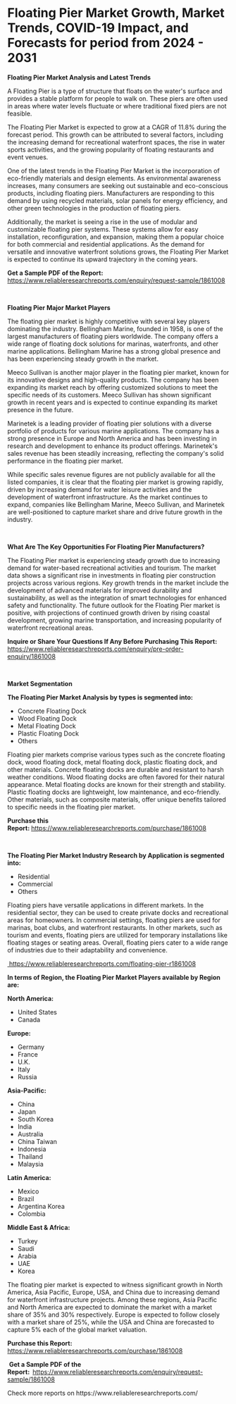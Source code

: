 <p><h1>Floating Pier Market Growth, Market Trends, COVID-19 Impact, and Forecasts for period from 2024 - 2031</h1></p><p><strong>Floating Pier Market Analysis and Latest Trends</strong></p>
<p><p>A Floating Pier is a type of structure that floats on the water's surface and provides a stable platform for people to walk on. These piers are often used in areas where water levels fluctuate or where traditional fixed piers are not feasible.</p><p>The Floating Pier Market is expected to grow at a CAGR of 11.8% during the forecast period. This growth can be attributed to several factors, including the increasing demand for recreational waterfront spaces, the rise in water sports activities, and the growing popularity of floating restaurants and event venues.</p><p>One of the latest trends in the Floating Pier Market is the incorporation of eco-friendly materials and design elements. As environmental awareness increases, many consumers are seeking out sustainable and eco-conscious products, including floating piers. Manufacturers are responding to this demand by using recycled materials, solar panels for energy efficiency, and other green technologies in the production of floating piers.</p><p>Additionally, the market is seeing a rise in the use of modular and customizable floating pier systems. These systems allow for easy installation, reconfiguration, and expansion, making them a popular choice for both commercial and residential applications. As the demand for versatile and innovative waterfront solutions grows, the Floating Pier Market is expected to continue its upward trajectory in the coming years.</p></p>
<p><strong>Get a Sample PDF of the Report:&nbsp;</strong> <a href="https://www.reliableresearchreports.com/enquiry/request-sample/1861008">https://www.reliableresearchreports.com/enquiry/request-sample/1861008</a></p>
<p>&nbsp;</p>
<p><strong>Floating Pier Major Market Players</strong></p>
<p><p>The floating pier market is highly competitive with several key players dominating the industry. Bellingham Marine, founded in 1958, is one of the largest manufacturers of floating piers worldwide. The company offers a wide range of floating dock solutions for marinas, waterfronts, and other marine applications. Bellingham Marine has a strong global presence and has been experiencing steady growth in the market.</p><p>Meeco Sullivan is another major player in the floating pier market, known for its innovative designs and high-quality products. The company has been expanding its market reach by offering customized solutions to meet the specific needs of its customers. Meeco Sullivan has shown significant growth in recent years and is expected to continue expanding its market presence in the future.</p><p>Marinetek is a leading provider of floating pier solutions with a diverse portfolio of products for various marine applications. The company has a strong presence in Europe and North America and has been investing in research and development to enhance its product offerings. Marinetek's sales revenue has been steadily increasing, reflecting the company's solid performance in the floating pier market.</p><p>While specific sales revenue figures are not publicly available for all the listed companies, it is clear that the floating pier market is growing rapidly, driven by increasing demand for water leisure activities and the development of waterfront infrastructure. As the market continues to expand, companies like Bellingham Marine, Meeco Sullivan, and Marinetek are well-positioned to capture market share and drive future growth in the industry.</p></p>
<p>&nbsp;</p>
<p><strong>What Are The Key Opportunities For Floating Pier Manufacturers?</strong></p>
<p><p>The Floating Pier market is experiencing steady growth due to increasing demand for water-based recreational activities and tourism. The market data shows a significant rise in investments in floating pier construction projects across various regions. Key growth trends in the market include the development of advanced materials for improved durability and sustainability, as well as the integration of smart technologies for enhanced safety and functionality. The future outlook for the Floating Pier market is positive, with projections of continued growth driven by rising coastal development, growing marine transportation, and increasing popularity of waterfront recreational areas.</p></p>
<p><strong>Inquire or Share Your Questions If Any Before Purchasing This Report:</strong> <a href="https://www.reliableresearchreports.com/enquiry/pre-order-enquiry/1861008">https://www.reliableresearchreports.com/enquiry/pre-order-enquiry/1861008</a></p>
<p>&nbsp;</p>
<p><strong>Market Segmentation</strong></p>
<p><strong>The Floating Pier Market Analysis by types is segmented into:</strong></p>
<p><ul><li>Concrete Floating Dock</li><li>Wood Floating Dock</li><li>Metal Floating Dock</li><li>Plastic Floating Dock</li><li>Others</li></ul></p>
<p><p>Floating pier markets comprise various types such as the concrete floating dock, wood floating dock, metal floating dock, plastic floating dock, and other materials. Concrete floating docks are durable and resistant to harsh weather conditions. Wood floating docks are often favored for their natural appearance. Metal floating docks are known for their strength and stability. Plastic floating docks are lightweight, low maintenance, and eco-friendly. Other materials, such as composite materials, offer unique benefits tailored to specific needs in the floating pier market.</p></p>
<p><strong>Purchase this Report:&nbsp;</strong><a href="https://www.reliableresearchreports.com/purchase/1861008">https://www.reliableresearchreports.com/purchase/1861008</a></p>
<p>&nbsp;</p>
<p><strong>The Floating Pier Market Industry Research by Application is segmented into:</strong></p>
<p><ul><li>Residential</li><li>Commercial</li><li>Others</li></ul></p>
<p><p>Floating piers have versatile applications in different markets. In the residential sector, they can be used to create private docks and recreational areas for homeowners. In commercial settings, floating piers are used for marinas, boat clubs, and waterfront restaurants. In other markets, such as tourism and events, floating piers are utilized for temporary installations like floating stages or seating areas. Overall, floating piers cater to a wide range of industries due to their adaptability and convenience.</p></p>
<p><a href="https://www.reliableresearchreports.com/floating-pier-r1861008">&nbsp;https://www.reliableresearchreports.com/floating-pier-r1861008</a></p>
<p><strong>In terms of Region, the Floating Pier Market Players available by Region are:</strong></p>
<p>
    <p> <strong> North America: </strong>
        <ul>
            <li>United States</li>
            <li>Canada</li>
        </ul>
        </p> 
    <p> <strong> Europe: </strong>
        <ul>
            <li>Germany</li>
            <li>France</li>
            <li>U.K.</li>
            <li>Italy</li>
            <li>Russia</li>
        </ul>
        </p> 
    <p> <strong> Asia-Pacific: </strong>
        <ul>
            <li>China</li>
            <li>Japan</li>
            <li>South Korea</li>
            <li>India</li>
            <li>Australia</li>
            <li>China Taiwan</li>
            <li>Indonesia</li>
            <li>Thailand</li>
            <li>Malaysia</li>
        </ul>
        </p> 
    <p> <strong> Latin America: </strong>
        <ul>
            <li>Mexico</li>
            <li>Brazil</li>
            <li>Argentina Korea</li>
            <li>Colombia</li>
        </ul>
        </p> 
    <p> <strong> Middle East & Africa: </strong>
        <ul>
            <li>Turkey</li>
            <li>Saudi</li>
            <li>Arabia</li>
            <li>UAE</li>
            <li>Korea</li>
        </ul>
    </p>
    </p>
<p><p>The floating pier market is expected to witness significant growth in North America, Asia Pacific, Europe, USA, and China due to increasing demand for waterfront infrastructure projects. Among these regions, Asia Pacific and North America are expected to dominate the market with a market share of 35% and 30% respectively. Europe is expected to follow closely with a market share of 25%, while the USA and China are forecasted to capture 5% each of the global market valuation.</p></p>
<p><strong>Purchase this Report: </strong><a href="https://www.reliableresearchreports.com/purchase/1861008">https://www.reliableresearchreports.com/purchase/1861008</a></p>
<p>&nbsp;<strong>Get a Sample PDF of the Report:&nbsp;&nbsp;</strong><a href="https://www.reliableresearchreports.com/enquiry/request-sample/1861008">https://www.reliableresearchreports.com/enquiry/request-sample/1861008</a></p>
<p><strong></strong></p>
<p>Check more reports on https://www.reliableresearchreports.com/</p>